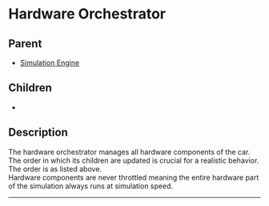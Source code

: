 # Hardware Orchestrator

## Parent
- [Simulation Engine](./simulation-engine.md)

## Children
- []()

## Description
The hardware orchestrator manages all hardware components of the car.  
The order in which its children are updated is crucial for a realistic behavior. The order is as listed above.  
Hardware components are never throttled meaning the entire hardware part of the simulation always runs at simulation speed.

---
